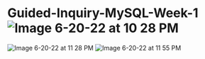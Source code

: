 # Guided-Inquiry-MySQL-Week-1 ![Image 6-20-22 at 10 28 PM](https://user-images.githubusercontent.com/102987863/174710603-c470cd90-fed2-4b0a-8762-e02e4e6cbfd0.jpg)
![Image 6-20-22 at 11 28 PM](https://user-images.githubusercontent.com/102987863/174710614-4d30b511-cb61-4408-9ffc-13fd5e2052ce.jpg)
![Image 6-20-22 at 11 55 PM](https://user-images.githubusercontent.com/102987863/174713094-088afc8d-6a95-4f1f-81ff-618cab6fd384.jpg)
